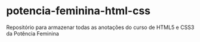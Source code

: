 # potencia-feminina-html-css
Repositório para armazenar todas as anotações do curso de HTML5 e CSS3 da Potência Feminina
